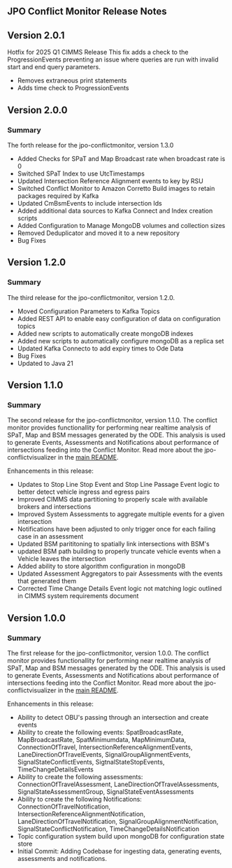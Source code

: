 ## JPO Conflict Monitor Release Notes

## Version 2.0.1
Hotfix for 2025 Q1 CIMMS Release
This fix adds a check to the ProgressionEvents preventing an issue where queries are run with invalid start and end query parameters.
  - Removes extraneous print statements
  - Adds time check to ProgressionEvents

## Version 2.0.0

### **Summary**
The forth release for the jpo-conflictmonitor, version 1.3.0

- Added Checks for SPaT and Map Broadcast rate when broadcast rate is 0
- Switched SPaT Index to use UtcTimestamps
- Updated Intersection Reference Alignment events to key by RSU
- Switched Conflict Monitor to Amazon Corretto Build images to retain packages required by Kafka
- Updated CmBsmEvents to include intersection Ids
- Added additional data sources to Kafka Connect and Index creation scripts
- Added Configuration to Manage MongoDB volumes and collection sizes
- Removed Deduplicator and moved it to a new repository
- Bug Fixes


## Version 1.2.0

### **Summary**
The third release for the jpo-conflictmonitor, version 1.2.0.

- Moved Configuration Parameters to Kafka Topics
- Added REST API to enable easy configuration of data on configuration topics
- Added new scripts to automatically create mongoDB indexes
- Added new scripts to automatically configure mongoDB as a replica set
- Updated Kafka Connecto to add expiry times to Ode Data
- Bug Fixes
- Updated to Java 21



## Version 1.1.0

### **Summary**

The second release for the jpo-conflictmonitor, version 1.1.0. The conflict monitor provides functionallity for performing near realtime analysis of SPaT, Map and BSM messages generated by the ODE. This analysis is used to generate Events, Assessments and Notifications about performance of intersections feeding into the Conflict Monitor.  Read more about the jpo-conflictvisualizer in the [main README](../README.md).

Enhancements in this release:

- Updates to Stop Line Stop Event and Stop Line Passage Event logic to better detect vehicle ingress and egress pairs
- Improved CIMMS data partitioning to properly scale with available brokers and intersections
- Improved System Assessments to aggregate multiple events for a given intersection
- Notifications have been adjusted to only trigger once for each failing case in an assessment
- Updated BSM parititoning to spatially link intersections with BSM's
- updated BSM path building to properly truncate vehicle events when a Vehicle leaves the intersection
- Added ability to store algorithm configuration in mongoDB
- Updated Assessment Aggregators to pair Assessments with the events that generated them
- Corrected Time Change Details Event logic not matching logic outlined in CIMMS system requirements document

## Version 1.0.0

### **Summary**

The first release for the jpo-conflictmonitor, version 1.0.0. The conflict monitor provides functionallity for performing near realtime analysis of SPaT, Map and BSM messages generated by the ODE. This analysis is used to generate Events, Assessments and Notifications about performance of intersections feeding into the Conflict Monitor.  Read more about the jpo-conflictvisualizer in the [main README](../README.md).

Enhancements in this release:

- Ability to detect OBU's passing through an intersection and create events
- Ability to create the following events: SpatBroadcastRate, MapBroadcastRate, SpatMinimumdata, MapMinimumData, ConnectionOfTravel, IntersectionReferenceAlignmentEvents, LaneDirectionOfTravelEvents, SignalGroupAlignmentEvents, SignalStateConflictEvents, SigtnalStateStopEvents, TimeChangeDetailsEvents
- Ability to create the following assessments: ConnectionOfTravelAssessment, LaneDirectionOfTravelAssessments, SignalStateAssessmentGroup, SignalStateEventAssessments
- Ability to create the following Notifications: ConnectionOfTravelNotification, IntersectionReferenceAlignmentNotification, LaneDirectionOfTravelNotification, SignalGroupAlignmentNotification, SignalStateConflictNotification, TimeChangeDetailsNotification
- Topic configuration system build upon mongoDB for configuration state store
- Initial Commit: Adding Codebase for ingesting data, generating events, assessments and notifications.
